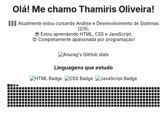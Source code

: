 <div align="center">
  <h1>Olá! Me chamo Thamiris Oliveira!</h1>
👩🏽‍💻 Atualmente estou cursando Análise e Desenvolvimento de Sistemas (2/5);<br>
😎 Estou aprendendo HTML, CSS e JavaScript;<br>
😍 Completamente apaixonada por programação!
<br><br>
</div>


<div align="center">

  ![Anurag's GitHub stats](https://github-readme-stats.vercel.app/api?username=ThamisCoder&show_icons=true&theme=radical)
  <h3>Linguagens que estudo</h3>
  <img src="https://img.shields.io/badge/-HTML-0D1117?style=for-the-badge&logo=html5&logoColor=E34F26" alt="HTML Badge">&nbsp;
  <img src="https://img.shields.io/badge/-CSS-0D1117?style=for-the-badge&logo=css3&logoColor=1572B6" alt="CSS Badge">&nbsp;
  <img src="https://img.shields.io/badge/-JavaScript-0D1117?style=for-the-badge&logo=javascript&logoColor=F7DF1E" alt="JavaScript Badge">
</div>

<div align="center">
  <picture align="center">
    <source media="(prefers-color-scheme: dark)" srcset="https://raw.githubusercontent.com/thamiscoder/thamiscoder/output/github-contribution-grid-snake-dark.svg">
    <source media="(prefers-color-scheme: light)" srcset="https://raw.githubusercontent.com/thamiscoder/thamiscoder/output/github-contribution-grid-snake-dark.svg">
    <img align="center" alt="github contribution grid snake animation" src="https://raw.githubusercontent.com/thamiscoder/thamiscoder/output/github-contribution-grid-snake.svg">
  </picture>
</div>



